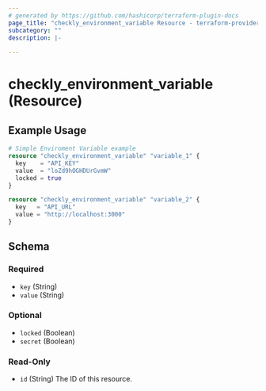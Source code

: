 ```yaml
---
# generated by https://github.com/hashicorp/terraform-plugin-docs
page_title: "checkly_environment_variable Resource - terraform-provider-checkly"
subcategory: ""
description: |-
  
---
```


# checkly_environment_variable (Resource)



## Example Usage

```terraform
# Simple Enviroment Variable example
resource "checkly_environment_variable" "variable_1" {
  key    = "API_KEY"
  value  = "loZd9hOGHDUrGvmW"
  locked = true
}

resource "checkly_environment_variable" "variable_2" {
  key   = "API_URL"
  value = "http://localhost:3000"
}
```

<!-- schema generated by tfplugindocs -->
## Schema

### Required

- `key` (String)
- `value` (String)

### Optional

- `locked` (Boolean)
- `secret` (Boolean)

### Read-Only

- `id` (String) The ID of this resource.

